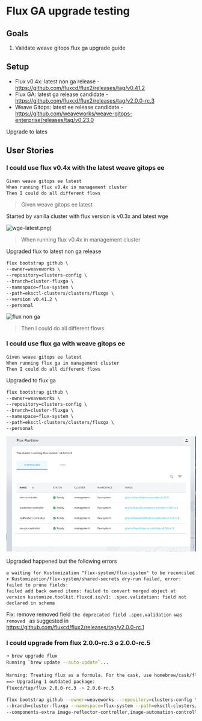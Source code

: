 # Flux GA upgrade testing

## Goals

1. Validate weave gitops flux ga upgrade guide

## Setup

- Flux v0.4x: latest non ga release - https://github.com/fluxcd/flux2/releases/tag/v0.41.2
- Flux GA: latest ga release candidate - https://github.com/fluxcd/flux2/releases/tag/v2.0.0-rc.3
- Weave Gitops: latest ee release candidate - https://github.com/weaveworks/weave-gitops-enterprise/releases/tag/v0.23.0

Upgrade to lates

## User Stories

### I could use flux v0.4x with the latest weave gitops ee

```gherkin
Given weave gitops ee latest
When running flux v0.4x in management cluster
Then I could do all different flows
```

> Given weave gitops ee latest

Started by vanilla cluster with flux version is v0.3x and latest wge

![wge-latest.png](imgs/wge-latest.png))

> When running flux v0.4x in management cluster

Upgraded flux to latest non ga release

```
flux bootstrap github \
--owner=weaveworks \
--repository=clusters-config \
--branch=cluster-fluxga \
--namespace=flux-system \
--path=eksctl-clusters/clusters/fluxga \
--version v0.41.2 \
--personal
```

![flux non ga](./imgs/flux-non-ga-version.png)


> Then I could do all different flows

### I could use flux ga with weave gitops ee

```gherkin
Given weave gitops ee latest
When running flux ga in management cluster
Then I could do all different flows
```

Upgraded to flux ga

```
flux bootstrap github \
--owner=weaveworks \
--repository=clusters-config \
--branch=cluster-fluxga \
--namespace=flux-system \
--path=eksctl-clusters/clusters/fluxga \
--personal
```

![flux ga](./imgs/flux-ga-management.png)

Upgraded happened but the following errors

```
◎ waiting for Kustomization "flux-system/flux-system" to be reconciled
✗ Kustomization/flux-system/shared-secrets dry-run failed, error: failed to prune fields:
failed add back owned items: failed to convert merged object at version kustomize.toolkit.fluxcd.io/v1: .spec.validation: field not declared in schema
```

Fix: remove removed field `the deprecated field .spec.validation was removed `
as suggested in https://github.com/fluxcd/flux2/releases/tag/v2.0.0-rc.1

### I could upgrade from flux 2.0.0-rc.3 o 2.0.0-rc.5

```bash
➜ brew upgrade flux                                                                                           <aws:sts>
Running `brew update --auto-update`...

Warning: Treating flux as a formula. For the cask, use homebrew/cask/flux
==> Upgrading 1 outdated package:
fluxcd/tap/flux 2.0.0-rc.3 -> 2.0.0-rc.5
```

```bash
flux bootstrap github --owner=weaveworks --repository=clusters-config \                           <aws:sts>
--branch=cluster-fluxga --namespace=flux-system --path=eksctl-clusters/clusters/fluxga --personal \
--components-extra image-reflector-controller,image-automation-controller
```

